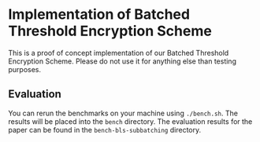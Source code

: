 # Implementation of Batched Threshold Encryption Scheme

This is a proof of concept implementation of our Batched Threshold Encryption Scheme.
Please do not use it for anything else than testing purposes.

## Evaluation
You can rerun the benchmarks on your machine using `./bench.sh`.
The results will be placed into the `bench` directory.
The evaluation results for the paper can be found in the `bench-bls-subbatching` directory.